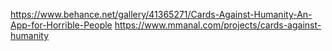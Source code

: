 https://www.behance.net/gallery/41365271/Cards-Against-Humanity-An-App-for-Horrible-People
https://www.mmanal.com/projects/cards-against-humanity
